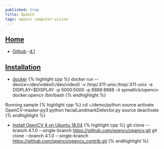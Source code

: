 ```yaml
---
published: true
title: OpenCV
tags: opencv computer-vision
---
```

## [Home](https://opencv.org)
- [Github](https://github.com/opencv/opencv)
	-[4.1](https://github.com/opencv/opencv/tree/4.1.0)
    
## [Installation](https://docs.opencv.org/4.1.0/d7/d9f/tutorial_linux_install.html)
- [docker](https://www.learnopencv.com/install-opencv-docker-image-ubuntu-macos-windows/)
{% highlight cpp %}
docker run --device=/dev/video0:/dev/video0 -v /tmp/.X11-unix:/tmp/.X11-unix -e DISPLAY=$DISPLAY -p 5000:5000 -p 8888:8888 -it spmallick/opencv-docker:opencv /bin/bash
{% endhighlight %}

Running sample
{% highlight cpp %}
cd ~/demo/python
source activate OpenCV-master-py3
python facialLandmarkDetector.py
source deactivate
{% endhighlight %}

- [Install OpenCV 4 on Ubuntu 18.04](https://www.learnopencv.com/install-opencv-4-on-ubuntu-18-04/)
{% highlight cpp %}
git clone --branch 4.1.0 --single-branch https://github.com/opencv/opencv.git
git clone --branch 4.1.0 --single-branch https://github.com/opencv/opencv_contrib.git
{% endhighlight %}
